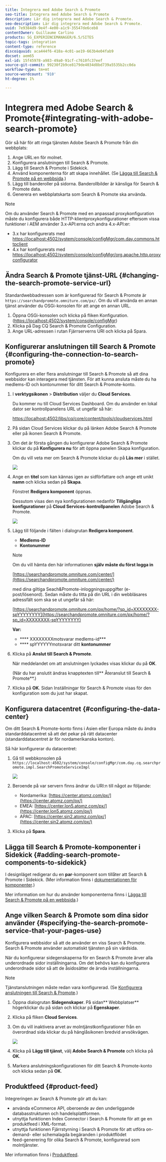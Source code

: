 ```yaml
---
title: Integrera med Adobe Search & Promote
seo-title: Integrera med Adobe Search & Promote
description: Lär dig integrera med Adobe Search & Promote.
seo-description: Lär dig integrera med Adobe Search & Promote.
uuid: 7e9384d9-9e4f-4e00-a1c9-35547de6ceb8
contentOwner: Guillaume Carlino
products: SG_EXPERIENCEMANAGER/6.5/SITES
topic-tags: integration
content-type: reference
discoiquuid: aca444f6-418a-4c01-ae19-663b4e04fab9
docset: aem65
exl-id: 15f45978-a983-49a0-91cf-c7610fc37eef
source-git-commit: 99230f2b9ce8179de4034d8bd739a5535b2cc0da
workflow-type: tm+mt
source-wordcount: '910'
ht-degree: 1%

---
```


# Integrera med Adobe Search &amp; Promote{#integrating-with-adobe-search-promote}

Gör så här för att ringa tjänsten Adobe Search &amp; Promote från din webbplats:

1. Ange URL:en för molnet.
1. Konfigurera anslutningen till Search &amp; Promote.
1. Lägg till Search &amp; Promote i Sidekick.
1. Använd komponenterna för att skapa innehållet. (Se [Lägga till Search &amp; Promote på en webbsida](/help/sites-authoring/search-and-promote.md).)
1. Lägg till banderoller på sidorna. Banderollbilder är känsliga för Search &amp; Promote data.
1. Generera en webbplatskarta som Search &amp; Promote ska använda.

>[!NOTE]
>
>Om du använder Search &amp; Promote med en anpassad proxykonfiguration måste du konfigurera både HTTP-klientproxykonfigurationer eftersom vissa funktioner i AEM använder 3.x-API:erna och andra 4.x-API:er:
>
>* 3.x har konfigurerats med [https://localhost:4502/system/console/configMgr/com.day.commons.httpclient](https://localhost:4502/system/console/configMgr/com.day.commons.httpclient)
>* 4.x har konfigurerats med [https://localhost:4502/system/console/configMgr/org.apache.http.proxyconfigurator](https://localhost:4502/system/console/configMgr/org.apache.http.proxyconfigurator)

>



## Ändra Search &amp; Promote tjänst-URL {#changing-the-search-promote-service-url}

Standardwebbadressen som är konfigurerad för Search &amp; Promote är `https://searchandpromote.omniture.com/px/`. Om du vill använda en annan tjänst använder du OSGi-konsolen för att ange en annan URL.

1. Öppna OSGi-konsolen och klicka på fliken Konfiguration. ([https://localhost:4502/system/console/configMgr](https://localhost:4502/system/console/configMgr))
1. Klicka på Dag CQ Search &amp; Promote Configuration.
1. Ange URL-adressen i rutan Fjärrserverns URI och klicka på Spara.

## Konfigurerar anslutningen till Search &amp; Promote {#configuring-the-connection-to-search-promote}

Konfigurera en eller flera anslutningar till Search &amp; Promote så att dina webbsidor kan interagera med tjänsten. För att kunna ansluta måste du ha medlems-ID och kontonummer för ditt Search &amp; Promote-konto.

1. I **verktygsikonen** > **Distribution** väljer du **Cloud Services**.

   Du kommer nu till Cloud Services Dashboard. Om du använder en lokal dator ser kontrollpanelens URL ut ungefär så här:

   [https://localhost:4502/libs/cq/core/content/tools/cloudservices.html](https://localhost:4502/libs/cq/core/content/tools/cloudservices.html)

1. På sidan Cloud Services klickar du på länken Adobe Search &amp; Promote eller på ikonen Search &amp; Promote.

1. Om det är första gången du konfigurerar Adobe Search &amp; Promote klickar du på **Konfigurera nu** för att öppna panelen Skapa konfiguration.

   Om du vill veta mer om Search &amp; Promote klickar du på **Läs mer** i stället.

   ![](assets/chlimage_1-59.png)

1. Ange en **titel** som kan kännas igen av sidförfattare och ange ett unikt **namn** och klicka sedan på **Skapa**.

   Fönstret **Redigera komponent** öppnas.

   Dessutom visas den nya konfigurationen nedanför **Tillgängliga konfigurationer** på **Cloud Services-kontrollpanelen** Adobe Search &amp; Promote.

   ![](assets/chlimage_1-60.png)

1. Lägg till följande i fälten i dialogrutan **Redigera komponent**.

   * **Medlems-ID**
   * **Kontonummer**

   >[!NOTE]
   >
   >Om du vill hämta den här informationen **själv måste du först logga in**
   >
   >[https://searchandpromote.omniture.com/center/](https://searchandpromote.omniture.com/center/)
   >
   >
   >med dina giltiga Seach&amp;Promote-inloggningsuppgifter (e-post/lösenord).
   >Sedan måste du titta på din URL i din webbläsares adressfält som ska se ut ungefär så här:
   >[](https://searchandpromote.omniture.com/px/home/?sp_id=XXXXXXXX-spYYYYYYYY)
   >
   >[https://searchandpromote.omniture.com/px/home/?sp_id=XXXXXXXX-spYYYYYYYY](https://searchandpromote.omniture.com/px/home/?sp_id=XXXXXXXX-spYYYYYYYY)
   >
   >**Var:**
   >
   >    * **** XXXXXXXXmotsvarar medlems-id***
   >    * **** spYYYYYYmotsvarar ditt  **kontonummer**


1. Klicka på **Anslut till Search &amp; Promote**.

   När meddelandet om att anslutningen lyckades visas klickar du på **OK**.

   (När du har anslutit ändras knapptexten till** Återanslut till Search &amp; Promote**.)

1. Klicka på **OK**. Sidan Inställningar för Search &amp; Promote visas för den konfiguration som du just har skapat.

## Konfigurera datacentret {#configuring-the-data-center}

Om ditt Search &amp; Promote-konto finns i Asien eller Europa måste du ändra standarddatacentret så att det pekar på rätt datacenter (standarddatacentret är för nordamerikanska konton).

Så här konfigurerar du datacentret:

1. Gå till webbkonsolen på `https://localhost:4502/system/console/configMgr/com.day.cq.searchpromote.impl.SearchPromoteServiceImpl`

   ![](assets/chlimage_1-61.png)

1. Beroende på var servern finns ändrar du URI:n till något av följande:

   * Nordamerika: [https://center.atomz.com/px/](https://center.atomz.com/px/)
   * EMEA: [https://center.lon5.atomz.com/px/](https://center.lon5.atomz.com/px/)
   * APAC: [https://center.sin2.atomz.com/px/](https://center.sin2.atomz.com/px/)

1. Klicka på **Spara**.

## Lägga till Search &amp; Promote-komponenter i Sidekick {#adding-search-promote-components-to-sidekick}

I designläget redigerar du en **par**-komponent som tillåter att Search &amp; Promote i Sidekick. (Mer information finns i [dokumentationen för komponenter](/help/sites-developing/components.md#addinganewcomponenttotheparagraphsystemdesignmode).)

Mer information om hur du använder komponenterna finns i [Lägga till Search &amp; Promote på en webbsida](/help/sites-authoring/search-and-promote.md).)

## Ange vilken Search &amp; Promote som dina sidor använder {#specifying-the-search-promote-service-that-your-pages-use}

Konfigurera webbsidor så att de använder en viss Search &amp; Promote. Search &amp; Promote använder automatiskt tjänsten på sin värdsida.

När du konfigurerar sidegenskaperna för en Search &amp; Promote ärver alla underordnade sidor inställningarna. Om det behövs kan du konfigurera underordnade sidor så att de åsidosätter de ärvda inställningarna.

>[!NOTE]
>
>Tjänstanslutningen måste redan vara konfigurerad. (Se [Konfigurera anslutningen till Search &amp; Promote](#connection).)

1. Öppna dialogrutan **Sidegenskaper**. På sidan** Webbplatser** högerklickar du på sidan och klickar på **Egenskaper**.
1. Klicka på fliken **Cloud Services**.
1. Om du vill inaktivera arvet av molntjänstkonfigurationer från en överordnad sida klickar du på hänglåsikonen bredvid arvsökvägen.

   ![](assets/sandpinheritpadlock.png)

1. Klicka på **Lägg till tjänst**, välj **Adobe Search &amp; Promote** och klicka på **OK**.
1. Markera anslutningskonfigurationen för ditt Search &amp; Promote-konto och klicka sedan på **OK**.

## Produktfeed {#product-feed}

Integreringen av Search &amp; Promote gör att du kan:

* använda eCommerce API, oberoende av den underliggande databasstrukturen och handelsplattformen.
* utnyttja funktionen Index Connector i Search &amp; Promote för att ge en produktfeed i XML-format.
* utnyttja funktionen Fjärrstyrning i Search &amp; Promote för att utföra on-demand- eller schemalagda begäranden i produktflödet
* feed-generering för olika Search &amp; Promote, konfigurerad som molntjänster.

Mer information finns i [Produktfeed](/help/sites-administering/product-feed.md).
